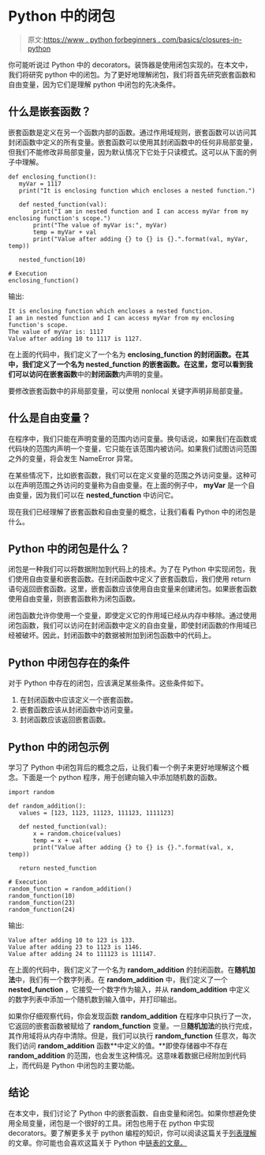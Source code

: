# Python 中的闭包

> 原文:[https://www . python forbeginners . com/basics/closures-in-python](https://www.pythonforbeginners.com/basics/closures-in-python)

你可能听说过 Python 中的 decorators。装饰器是使用闭包实现的。在本文中，我们将研究 python 中的闭包。为了更好地理解闭包，我们将首先研究嵌套函数和自由变量，因为它们是理解 python 中闭包的先决条件。

## 什么是嵌套函数？

嵌套函数是定义在另一个函数内部的函数。通过作用域规则，嵌套函数可以访问其封闭函数中定义的所有变量。嵌套函数可以使用其封闭函数中的任何非局部变量，但我们不能修改非局部变量，因为默认情况下它处于只读模式。这可以从下面的例子中理解。

```
def enclosing_function():
   myVar = 1117
   print("It is enclosing function which encloses a nested function.")

   def nested_function(val):
       print("I am in nested function and I can access myVar from my enclosing function's scope.")
       print("The value of myVar is:", myVar)
       temp = myVar + val
       print("Value after adding {} to {} is {}.".format(val, myVar, temp))

   nested_function(10)

# Execution
enclosing_function()
```

输出:

```
It is enclosing function which encloses a nested function.
I am in nested function and I can access myVar from my enclosing function's scope.
The value of myVar is: 1117
Value after adding 10 to 1117 is 1127.
```

在上面的代码中，我们定义了一个名为 **enclosing_function 的封闭函数。**在其中，我们定义了一个名为 **nested_function** 的嵌套函数。在这里，您可以看到我们可以访问在**嵌套函数**中的**封闭函数**内声明的变量。

要修改嵌套函数中的非局部变量，可以使用 nonlocal 关键字声明非局部变量。

## 什么是自由变量？

在程序中，我们只能在声明变量的范围内访问变量。换句话说，如果我们在函数或代码块的范围内声明一个变量，它只能在该范围内被访问。如果我们试图访问范围之外的变量，将会发生 NameError 异常。

在某些情况下，比如嵌套函数，我们可以在定义变量的范围之外访问变量。这种可以在声明范围之外访问的变量称为自由变量。在上面的例子中， **myVar** 是一个自由变量，因为我们可以在 **nested_function** 中访问它。

现在我们已经理解了嵌套函数和自由变量的概念，让我们看看 Python 中的闭包是什么。

## Python 中的闭包是什么？

闭包是一种我们可以将数据附加到代码上的技术。为了在 Python 中实现闭包，我们使用自由变量和嵌套函数。在封闭函数中定义了嵌套函数后，我们使用 return 语句返回嵌套函数。这里，嵌套函数应该使用自由变量来创建闭包。如果嵌套函数使用自由变量，则嵌套函数称为闭包函数。

闭包函数允许你使用一个变量，即使定义它的作用域已经从内存中移除。通过使用闭包函数，我们可以访问在封闭函数中定义的自由变量，即使封闭函数的作用域已经被破坏。因此，封闭函数中的数据被附加到闭包函数中的代码上。

## Python 中闭包存在的条件

对于 Python 中存在的闭包，应该满足某些条件。这些条件如下。

1.  在封闭函数中应该定义一个嵌套函数。
2.  嵌套函数应该从封闭函数中访问变量。
3.  封闭函数应该返回嵌套函数。

## Python 中的闭包示例

学习了 Python 中闭包背后的概念之后，让我们看一个例子来更好地理解这个概念。下面是一个 python 程序，用于创建向输入中添加随机数的函数。

```
import random

def random_addition():
   values = [123, 1123, 11123, 111123, 1111123]

   def nested_function(val):
       x = random.choice(values)
       temp = x + val
       print("Value after adding {} to {} is {}.".format(val, x, temp))

   return nested_function

# Execution
random_function = random_addition()
random_function(10)
random_function(23)
random_function(24) 
```

输出:

```
Value after adding 10 to 123 is 133.
Value after adding 23 to 1123 is 1146.
Value after adding 24 to 111123 is 111147. 
```

在上面的代码中，我们定义了一个名为 **random_addition** 的封闭函数。在**随机加法**中，我们有一个数字列表。在 **random_addition** 中，我们定义了一个 **nested_function** ，它接受一个数字作为输入，并从 **random_addition** 中定义的数字列表中添加一个随机数到输入值中，并打印输出。

如果你仔细观察代码，你会发现函数 **random_addition** 在程序中只执行了一次，它返回的嵌套函数被赋给了 **random_function** 变量。一旦**随机加法**的执行完成，其作用域将从内存中清除。但是，我们可以执行 **random_function** 任意次，每次我们访问 **random_addition** 函数**中定义的值。**即使存储器中不存在 **random_addition** 的范围，也会发生这种情况。这意味着数据已经附加到代码上，而代码是 Python 中闭包的主要功能。

## 结论

在本文中，我们讨论了 Python 中的嵌套函数、自由变量和闭包。如果你想避免使用全局变量，闭包是一个很好的工具。闭包也用于在 python 中实现 decorators。要了解更多关于 python 编程的知识，你可以阅读这篇关于[列表理解](https://www.pythonforbeginners.com/basics/list-comprehensions-in-python)的文章。你可能也会喜欢这篇关于 Python 中[链表的文章。](https://www.pythonforbeginners.com/lists/linked-list-in-python)